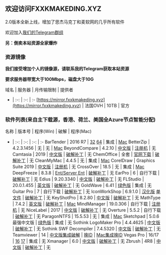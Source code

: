 ## 欢迎访问FXXKMAKEDING.XYZ

2.0版本全新上线，增加了思杰马克丁和麦软网的几乎所有软件

欢迎加入[我们的Telegram群组](https://t.me/fxxkmakeding)

**另：倒卖本站资源全家爆炸**

### 资源镜像
**我们接受增加个人的镜像源，请联系我的Telegram获取本站资源**

**要求服务器带宽大于100Mbps，磁盘大于10G**

域名 | 服务器 | 月传输限制 | 提供者
- | :-: | :-: | :-
[https://mirror.fxxkmakeding.xyz](https://mirror.fxxkmakeding.xyz) | 法国OVH | 10TB | 官方

### 软件列表(来自主下载源，香港、荷兰、美国全Azure节点智能分配)

名称 | 版本号 | 程序(Win) | 破解 | 程序(Mac)
- | :-: | :-: | :-: | :-
BarTender | 2016 R7 | [32](http://down.fxxkmakeding.xyz/Bartender/bt32.zip) [64](http://down.fxxkmakeding.xyz/Bartender/bt64.zip) | 集成 | [Mac](http://down.fxxkmakeding.xyz/Bartender/mac.zip)
BetterZip | 4.2.3.1456 | 无 | 无 | [Mac](http://down.fxxkmakeding.xyz/BetterZip/mac.zip)
BeyondCompare | 4.2.10 | [中文版](http://down.fxxkmakeding.xyz/BeyondCompare/beyondcomparezh.zip) | [注册机](http://down.fxxkmakeding.xyz/BeyondCompare/keygen.zip) | 无
Camtasia | 2019 | [中文版](http://down.fxxkmakeding.xyz/Camtasia/camtasia.zip) | [破解补丁](http://down.fxxkmakeding.xyz/Camtasia/crack.zip) | 无
ChemOffice | 全套 | [官网下载](https://www.perkinelmer.com.cn/Product/chemoffice-professional-chemofficepro) | [破解补丁](http://down.fxxkmakeding.xyz/ChemOffice/crack.zip) | 无
CleanMyMac | 4.4.5 | 无 | 集成 | [Mac](http://down.fxxkmakeding.xyz/CleanMyMac/cleanmymac.zip)
CorelDraw | Graphics Suite 2019 | [中文版](http://down.fxxkmakeding.xyz/CorelDraw/coreldraw.zip) | [注册机](http://down.fxxkmakeding.xyz/CorelDraw/keygen.zip) | 无
CrossOver | 18.5 | 无 | 集成 | [Mac](http://down.fxxkmakeding.xyz/CrossOver/crossover.zip)
DeepFreeze | 8.3.8 | [Ent/Server Ent](http://down.fxxkmakeding.xyz/DeepFreeze/DeepFreeze.zip) | [破解补丁](http://down.fxxkmakeding.xyz/DeepFreeze/crack.zip) | 无
EarPro | 6 | 自行下载 | [破解补丁](http://down.fxxkmakeding.xyz/Earpro6/crack.zip) | 无
Edius | 9.20.3340 | [中文版](http://down.fxxkmakeding.xyz/Edius9/edius9.zip) | [破解补丁](http://down.fxxkmakeding.xyz/Edius9/crack.zip) | 无
FLStudio | 20.0.1.455 | [英文版](http://down.fxxkmakeding.xyz/FLStudio20/flstudio20.zip) | [破解补丁](http://down.fxxkmakeding.xyz/FLStudio20/crack.zip) | 无
GoldWave | 6.41 | [绿色版](http://down.fxxkmakeding.xyz/GoldWave/GoldWave.zip) | 集成 | 无
Guitar Pro | 7 | 自行下载 | [破解补丁](http://down.fxxkmakeding.xyz/GuitarPro/GuitarProcrack.zip) | 无
IconWorkShop | 6.9.1.0 | [汉化版](http://down.fxxkmakeding.xyz/IconWorkshop/IconWorkshop.zip) [单文件](http://down.fxxkmakeding.xyz/IconWorkshop/IconWorkshopdwj.zip) | [破解补丁](http://down.fxxkmakeding.xyz/IconWorkshop/reg.zip) | 无
KeyShotPro | 8.2.80 | [中文版](http://down.fxxkmakeding.xyz/KeyShotPro/keyshotpro.zip) | [破解补丁](http://down.fxxkmakeding.xyz/KeyShotPro/crack.zip) | 无
MathType | 7.4.2 | [英文版](http://down.fxxkmakeding.xyz/MathType/MathType.zip) | [破解补丁](http://down.fxxkmakeding.xyz/MathType/crack.zip) | [Mac](http://down.fxxkmakeding.xyz/MathType/mac.zip)
MindManager | 19.0.306 | 自行下载 | [注册机](http://down.fxxkmakeding.xyz/MindManager/keygen.zip) | 无
NiceLabel | 2017 | [中文版](http://down.fxxkmakeding.xyz/NiceLabel/NiceLabel.zip) | [破解补丁](http://down.fxxkmakeding.xyz/NiceLabel/keygen.zip) | 无
Overture | 5.5.2 | 自行下载 | [破解补丁](http://down.fxxkmakeding.xyz/Overture/crack.zip) | 无
ParagonNTFS | 15.5.53 | 无 | 集成 | [Mac](http://down.fxxkmakeding.xyz/ParagonNTFS/ParagonNTFS.zip)
Sketchpad | 5.0.6最强中文版 | [绿色版](http://down.fxxkmakeding.xyz/Sketchpad/Sketchpad.zip) | 集成 | 无
Sothink LogoMaker Pro | 4.4.4625 | [中文版](http://down.fxxkmakeding.xyz/SothinkLogoMaker/SothinkLogoMaker.zip) | [破解补丁](http://down.fxxkmakeding.xyz/SothinkLogoMaker/crack.zip) | 无
Sothink SWF Decompiler | 7.4.5320 | [中文版](http://down.fxxkmakeding.xyz/SothinkSWFDecompiler/SothinkSWFDecompiler.zip) | [破解补丁](http://down.fxxkmakeding.xyz/SothinkSWFDecompiler/crack.zip) | 无
Teamviewer | 14 | [中文版集成破解](http://down.fxxkmakeding.xyz/TeamViewer/TeamViewer.zip) | [换ID](http://down.fxxkmakeding.xyz/TeamViewer/changeidwin.zip) | [Mac集成换ID](http://down.fxxkmakeding.xyz/TeamViewer/mac.zip)
Vegas Pro | 16/17 | [16](http://down.fxxkmakeding.xyz/VegasPro/vegaspro16.zip) [17](http://down.fxxkmakeding.xyz/VegasPro/vegaspro17.zip) | 集成 | 无
Xmanager | 6.0 | [中文版](http://down.fxxkmakeding.xyz/Xmanager/xmanager6.zip) | [破解补丁](http://down.fxxkmakeding.xyz/Xmanager/keygen.zip) | 无
Zbrush | 4R8 | [中文版](http://down.fxxkmakeding.xyz/Zbrush/zbrush.zip) | [破解补丁](http://down.fxxkmakeding.xyz/Zbrush/crack.zip) | 无
